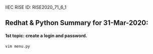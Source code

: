 IIEC RISE ID: RISE2020_71_6_1
## Redhat & Python Summary for 31-Mar-2020:
#### 1st topic:  create a login and password.

    vim menu.py

